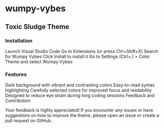 # wumpy-vybes

## Toxic Sludge Theme

### Installation
Launch Visual Studio Code
Go to Extensions (or press Ctrl+Shift+X)
Search for Wumpy Vybes
Click Install to install it
Go to Settings (Ctrl+,) > Color Theme and select Wumpy Vybes

### Features
Dark background with vibrant and contrasting colors
Easy-to-read syntax highlighting
Carefully selected colors for improved focus and readability
Designed to reduce eye strain during long coding sessions
Feedback and Contribution

Your feedback is highly appreciated! If you encounter any issues or have suggestions on how to improve the theme, please open an issue or create a pull request on GitHub.
